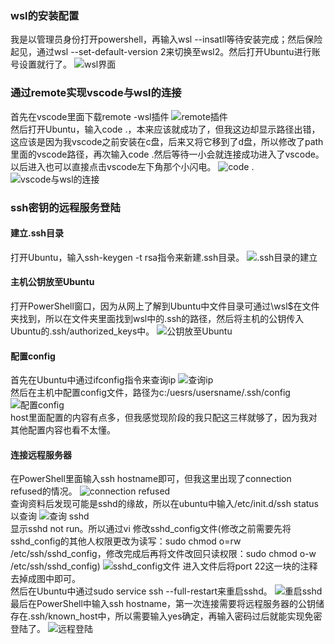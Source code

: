 ### wsl的安装配置
我是以管理员身份打开powershell，再输入wsl --insatll等待安装完成；然后保险起见，通过wsl --set-default-version 2来切换至wsl2。然后打开Ubuntu进行账号设置就行了。
![wsl界面](/images/3.1.jpg)  
### 通过remote实现vscode与wsl的连接
首先在vscode里面下载remote -wsl插件
![remote插件](/images/3.2.jpg)  
然后打开Ubuntu，输入code .，本来应该就成功了，但我这边却显示路径出错，这应该是因为我vscode之前安装在c盘，后来又将它移到了d盘，所以修改了path里面的vscode路径，再次输入code .然后等待一小会就连接成功进入了vscode。以后进入也可以直接点击vscode左下角那个小闪电。
![code .](/images/3.3.jpg)
![vscode与wsl的连接](/images/3.4.jpg)
### ssh密钥的远程服务登陆
#### 建立.ssh目录
打开Ubuntu，输入ssh-keygen -t rsa指令来新建.ssh目录。
![.ssh目录的建立](/images/3.5.jpg)
#### 主机公钥放至Ubuntu
打开PowerShell窗口，因为从网上了解到Ubuntu中文件目录可通过\\wsl$在文件夹找到，所以在文件夹里面找到wsl中的.ssh的路径，然后将主机的公钥传入Ubuntu的.ssh/authorized_keys中。
![公钥放至Ubuntu](/images/3.6.jpg)
#### 配置config
首先在Ubuntu中通过ifconfig指令来查询ip
![查询ip](/images/3.7.jpg)  
然后在主机中配置config文件，路径为c:/uesrs/usersname/.ssh/config
![配置config](/images/3.8.jpg)  
host里面配置的内容有点多，但我感觉现阶段的我只配这三样就够了，因为我对其他配置内容也看不太懂。
#### 连接远程服务器
在PowerShell里面输入ssh hostname即可，但我这里出现了connection refused的情况。
![connection refused](/images/3.9.jpg)  
查询资料后发现可能是sshd的缘故，所以在ubuntu中输入/etc/init.d/ssh status以查询
![查询 sshd](/images/3.10.jpg)  
显示sshd not run。所以通过vi 修改sshd_config文件(修改之前需要先将sshd_config的其他人权限更改为读写：sudo chmod o=rw /etc/ssh/sshd_config，修改完成后再将文件改回只读权限：sudo chmod o-w /etc/ssh/sshd_config)
![sshd_config文件](/images/3.11.jpg)
进入文件后将port 22这一块的注释去掉成图中即可。  
然后在Ubuntu中通过sudo service ssh --full-restart来重启sshd。
![重启sshd](/images/3.12.jpg)
最后在PowerShell中输入ssh hostname，第一次连接需要将远程服务器的公钥储存在.ssh/known_host中，所以需要输入yes确定，再输入密码过后就能实现免密登陆了。
![远程登陆](/images/3.13.jpg)